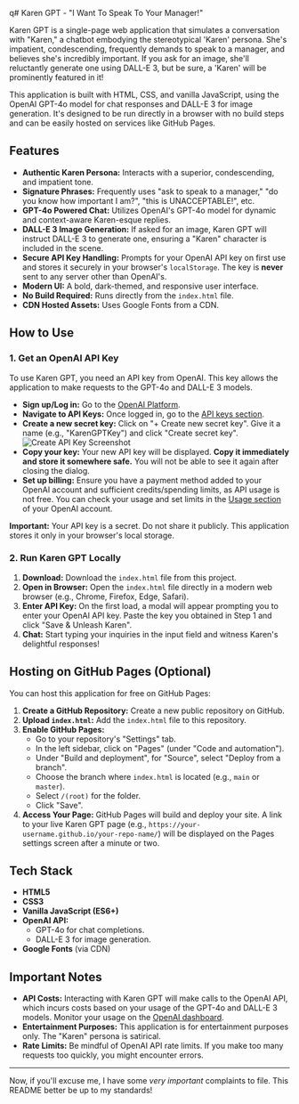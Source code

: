 q# Karen GPT - "I Want To Speak To Your Manager!"

Karen GPT is a single-page web application that simulates a conversation with "Karen," a chatbot embodying the stereotypical 'Karen' persona. She's impatient, condescending, frequently demands to speak to a manager, and believes she's incredibly important. If you ask for an image, she'll reluctantly generate one using DALL-E 3, but be sure, a 'Karen' will be prominently featured in it!

This application is built with HTML, CSS, and vanilla JavaScript, using the OpenAI GPT-4o model for chat responses and DALL-E 3 for image generation. It's designed to be run directly in a browser with no build steps and can be easily hosted on services like GitHub Pages.

## Features

*   **Authentic Karen Persona:** Interacts with a superior, condescending, and impatient tone.
*   **Signature Phrases:** Frequently uses "ask to speak to a manager," "do you know how important I am?", "this is UNACCEPTABLE!", etc.
*   **GPT-4o Powered Chat:** Utilizes OpenAI's GPT-4o model for dynamic and context-aware Karen-esque replies.
*   **DALL-E 3 Image Generation:** If asked for an image, Karen GPT will instruct DALL-E 3 to generate one, ensuring a "Karen" character is included in the scene.
*   **Secure API Key Handling:** Prompts for your OpenAI API key on first use and stores it securely in your browser's `localStorage`. The key is **never** sent to any server other than OpenAI's.
*   **Modern UI:** A bold, dark-themed, and responsive user interface.
*   **No Build Required:** Runs directly from the `index.html` file.
*   **CDN Hosted Assets:** Uses Google Fonts from a CDN.

## How to Use

### 1. Get an OpenAI API Key

To use Karen GPT, you need an API key from OpenAI. This key allows the application to make requests to the GPT-4o and DALL-E 3 models.

*   **Sign up/Log in:** Go to the [OpenAI Platform](https://platform.openai.com/).
*   **Navigate to API Keys:** Once logged in, go to the [API keys section](https://platform.openai.com/api-keys).
*   **Create a new secret key:** Click on "+ Create new secret key". Give it a name (e.g., "KarenGPTKey") and click "Create secret key".
    ![Create API Key Screenshot](https://i.imgur.com/your_screenshot_of_create_key.png) <!-- You'll need to replace this with an actual screenshot URL if you want an image here -->
*   **Copy your key:** Your new API key will be displayed. **Copy it immediately and store it somewhere safe.** You will not be able to see it again after closing the dialog.
*   **Set up billing:** Ensure you have a payment method added to your OpenAI account and sufficient credits/spending limits, as API usage is not free. You can check your usage and set limits in the [Usage section](https://platform.openai.com/usage) of your OpenAI account.

**Important:** Your API key is a secret. Do not share it publicly. This application stores it only in your browser's local storage.

### 2. Run Karen GPT Locally

1.  **Download:** Download the `index.html` file from this project.
2.  **Open in Browser:** Open the `index.html` file directly in a modern web browser (e.g., Chrome, Firefox, Edge, Safari).
3.  **Enter API Key:** On the first load, a modal will appear prompting you to enter your OpenAI API key. Paste the key you obtained in Step 1 and click "Save & Unleash Karen".
4.  **Chat:** Start typing your inquiries in the input field and witness Karen's delightful responses!

## Hosting on GitHub Pages (Optional)

You can host this application for free on GitHub Pages:

1.  **Create a GitHub Repository:** Create a new public repository on GitHub.
2.  **Upload `index.html`:** Add the `index.html` file to this repository.
3.  **Enable GitHub Pages:**
    *   Go to your repository's "Settings" tab.
    *   In the left sidebar, click on "Pages" (under "Code and automation").
    *   Under "Build and deployment", for "Source", select "Deploy from a branch".
    *   Choose the branch where `index.html` is located (e.g., `main` or `master`).
    *   Select `/(root)` for the folder.
    *   Click "Save".
4.  **Access Your Page:** GitHub Pages will build and deploy your site. A link to your live Karen GPT page (e.g., `https://your-username.github.io/your-repo-name/`) will be displayed on the Pages settings screen after a minute or two.

## Tech Stack

*   **HTML5**
*   **CSS3**
*   **Vanilla JavaScript (ES6+)**
*   **OpenAI API:**
    *   GPT-4o for chat completions.
    *   DALL-E 3 for image generation.
*   **Google Fonts** (via CDN)

## Important Notes

*   **API Costs:** Interacting with Karen GPT will make calls to the OpenAI API, which incurs costs based on your usage of the GPT-4o and DALL-E 3 models. Monitor your usage on the [OpenAI dashboard](https://platform.openai.com/usage).
*   **Entertainment Purposes:** This application is for entertainment purposes only. The "Karen" persona is satirical.
*   **Rate Limits:** Be mindful of OpenAI API rate limits. If you make too many requests too quickly, you might encounter errors.

---

Now, if you'll excuse me, I have some *very important* complaints to file. This README better be up to my standards!